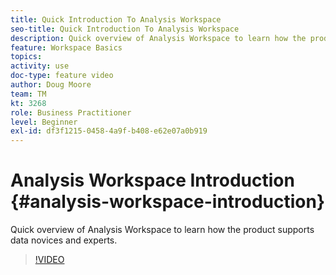 ```yaml
---
title: Quick Introduction To Analysis Workspace 
seo-title: Quick Introduction To Analysis Workspace 
description: Quick overview of Analysis Workspace to learn how the product supports data novices and experts.
feature: Workspace Basics
topics: 
activity: use
doc-type: feature video
author: Doug Moore
team: TM
kt: 3268
role: Business Practitioner
level: Beginner
exl-id: df3f1215-0458-4a9f-b408-e62e07a0b919
---
```

# Analysis Workspace Introduction {#analysis-workspace-introduction}

Quick overview of Analysis Workspace to learn how the product supports data novices and experts.

>[!VIDEO](https://video.tv.adobe.com/v/28165/?quality=12)
